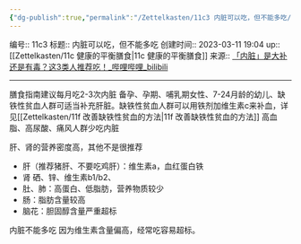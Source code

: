 ```yaml
---
{"dg-publish":true,"permalink":"/Zettelkasten/11c3 内脏可以吃，但不能多吃/","dgPassFrontmatter":true}
---
```


编号:: 11c3
标题:: 内脏可以吃，但不能多吃
创建时间:: 2023-03-11 19:04
up:: [[Zettelkasten/11c 健康的平衡膳食\|11c 健康的平衡膳食]]
来源:: [「内脏」是大补还是有毒？这3类人推荐吃！_哔哩哔哩_bilibili](https://www.bilibili.com/video/BV17k4y1h7aH/?spm_id_from=333.1007.tianma.1-1-1.click&vd_source=bcf798ace50733030b9c7e1fb6a3a349)

---
膳食指南建议每月吃2-3次内脏
备孕、孕期、哺乳期女性、7-24月龄的幼儿、缺铁性贫血人群可适当补充肝脏。缺铁性贫血人群可以用铁剂加维生素c来补血，详见[[Zettelkasten/11f 改善缺铁性贫血的方法\|11f 改善缺铁性贫血的方法]]
高血脂、高尿酸、痛风人群少吃内脏

肝、肾的营养密度高，其他不是很推荐
- 肝（推荐猪肝、不要吃鸡肝）：维生素a，血红蛋白铁
- 肾 硒、锌、维生素b1/b2、
- 肚、肺：高蛋白、低脂肪，营养物质较少
- 肠：脂肪含量较高
- 脑花：胆固醇含量严重超标

内脏不能多吃
因为维生素含量偏高，经常吃容易超标。